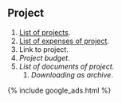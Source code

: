 ## Project

1. [List of projects](https://github.com/dvmorozov/expenses/issues/102).
1. [List of expenses of project](https://github.com/dvmorozov/expenses/issues/103).
1. Link to project.
1. *Project budget*.
1. *List of documents of project.*
   1. *Downloading as archive*.

{% include google_ads.html %}
